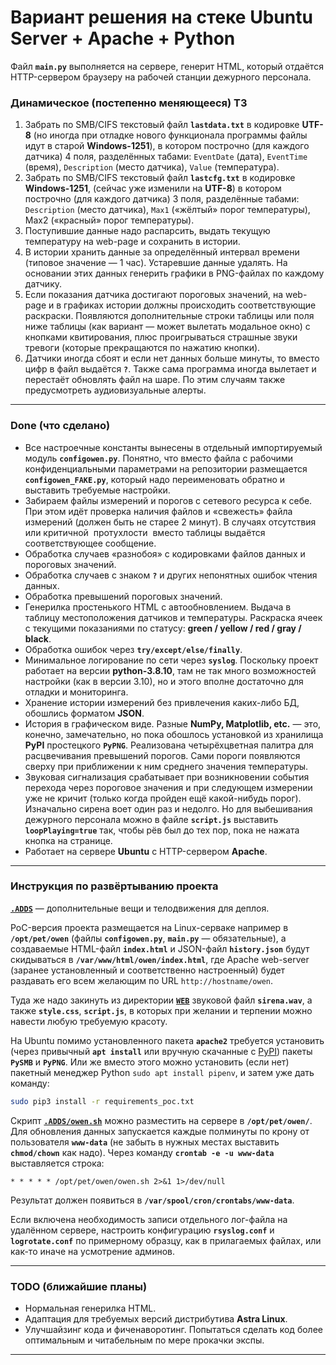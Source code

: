 # Вариант решения на стеке Ubuntu Server + Apache + Python #

Файл **`main.py`** выполняется на сервере, генерит HTML, который отдаётся
HTTP-сервером браузеру на рабочей станции дежурного персонала.

### Динамическое (постепенно меняющееся) ТЗ ###

1. Забрать по SMB/CIFS текстовый файл **`lastdata.txt`** в кодировке **UTF-8**
(но иногда при отладке нового функционала программы файлы идут в старой
**Windows-1251**), в котором построчно (для каждого датчика) 4 поля, разделённых
табами: `EventDate` (дата), `EventTime` (время), `Description` (место датчика),
`Value` (температура).
2. Забрать по SMB/CIFS текстовый файл **`lastcfg.txt`** в кодировке
**Windows-1251**, (сейчас уже изменили на **UTF-8**) в котором построчно (для
каждого датчика) 3 поля, разделённые табами: `Description` (место датчика),
`Max1` (&laquo;жёлтый&raquo; порог температуры), Max2 (&laquo;красный&raquo;
порог температуры).
3. Поступившие данные надо распарсить, выдать текущую температуру на web-page и
сохранить в истории.
4. В истории хранить данные за определённый интервал времени (типовое
значение&nbsp;&mdash; 1 час). Устаревшие данные удалять. На основании этих
данных генерить графики в PNG-файлах по каждому датчику.
5. Если показания датчика достигают пороговых значений, на web-page и в графиках
истории должны происходить соответствующие раскраски. Появляются дополнительные
строки таблицы или поля ниже таблицы (как вариант&nbsp;&mdash; может вылетать
модальное окно) с кнопками квитирования, плюс проигрываться страшные звуки
тревоги (которые прекращаются по нажатию кнопки).
6. Датчики иногда сбоят и если нет данных больше минуты, то вместо цифр в файл
выдаётся **`?`**. Также сама программа иногда вылетает и перестаёт обновлять
файл на шаре. По этим случаям также предусмотреть аудиовизуальные алерты.

----

### Done (что сделано) ###

- Все настроечные константы вынесены в отдельный импортируемый модуль
**`configowen.py`**. Понятно, что вместо файла с рабочими конфиденциальными
параметрами на репозитории размещается **`configowen_FAKE.py`**, который надо
переименовать обратно и выставить требуемые настройки.
- Забираем файлы измерений и порогов с сетевого ресурса к себе. При этом идёт
проверка наличия файлов и &laquo;свежесть&raquo; файла измерений (должен быть не
старее 2 минут). В случаях отсутствия или критичной &nbsp;протухлости&nbsp;
вместо таблицы выдаётся соответствующее сообщение.
- Обработка случаев &laquo;разнобоя&raquo; с кодировками файлов данных и
пороговых значений.
- Обработка случаев с знаком **`?`** и других непонятных ошибок чтения данных.
- Обработка превышений пороговых значений.
- Генерилка простенького HTML c автообновлением. Выдача в таблицу местоположения
датчиков и температуры. Раскраска ячеек с текущими показаниями по статусу:
**green / yellow / red / gray / black**.
- Обработка ошибок через **`try/except/else/finally`**.
- Минимальное логирование по сети через **`syslog`**. Поскольку проект работает
на версии **python-3.8.10**, там не так много возможностей настройки (как в
версии 3.10), но и этого вполне достаточно для отладки и мониторинга.
- Хранение истории измерений без привлечения каких-либо БД, обошлись форматом
**JSON**.
- История в графическом виде. Разные **NumPy, Matplotlib, etc.**&nbsp;&mdash;
это, конечно, замечательно, но пока обошлось установкой из хранилища **PyPI**
простецкого **`PyPNG`**. Реализована четырёхцветная палитра для расцвечивания
превышений порогов. Сами пороги появляются сверху при приближении к ним среднего
значения температуры.
- Звуковая сигнализация срабатывает при возникновении события перехода через
пороговое значения и при следующем измерении уже не кричит (только когда пройден
ещё какой-нибудь порог). Изначально сирена воет один раз и недолго. Но для
выбешивания дежурного персонала можно в файле **`script.js`** выставить
**`loopPlaying=true`** так, чтобы рёв был до тех пор, пока не нажата кнопка на
странице.
- Работает на сервере **Ubuntu** с HTTP-сервером **Apache**.

----

### Инструкция по развёртыванию проекта ###

[**`.ADDS`**](https://github.com/wildfielded/pet-owen/tree/master/PoC/.ADDS)&nbsp;&mdash;
дополнительные вещи и телодвижения для деплоя.

PoC-версия проекта размещается на Linux-серваке например в **`/opt/pet/owen`**
(файлы **`configowen.py`**, **`main.py`**&nbsp;&mdash; обязательные), а
создаваемые HTML-файл **`index.html`** и JSON-файл **`history.json`** будут
скидываться в **`/var/www/html/owen/index.html`**, где Apache web-server
(заранее установленный и соответственно настроенный) будет раздавать его всем
желающим по URL `http://hostname/owen`.

Туда же надо закинуть из директории [**`WEB`**](WEB) звуковой файл
**`sirena.wav`**, а также **`style.css`**, **`script.js`**, в которых при
желании и терпении можно навести любую требуемую красоту.

На Ubuntu помимо установленного пакета **`apache2`** требуется установить
(через привычный **`apt install`** или вручную скачанные с
[PyPI](https://pypi.org)) пакеты **`PySMB`** и **`PyPNG`**. Или же вместо этого
можно установить (если нет) пакетный менеджер Python `sudo apt install pipenv`,
и затем уже дать команду:

```bash
sudo pip3 install -r requirements_poc.txt
```

Скрипт [**`.ADDS/owen.sh`**](.ADDS/owen.sh) можно разместить на сервере в
**`/opt/pet/owen/`**. Для обновления данных запускается каждые полминуты по
крону от пользователя **`www-data`** (не забыть в нужных местах выставить
**`chmod/chown`** как надо). Через команду **`crontab -e -u www-data`**
выставляется строка:

```text
* * * * * /opt/pet/owen/owen.sh 2>&1 1>/dev/null
```

Результат должен появиться в **`/var/spool/cron/crontabs/www-data`**.

Если включена необходимость записи отдельного лог-файла на удалённом сервере,
настроить конфигурацию **`rsyslog.conf`** и **`logrotate.conf`** по примерному
образцу, как в прилагаемых файлах, или как-то иначе на усмотрение админов.

----

### TODO (ближайшие планы) ###

- Нормальная генерилка HTML.
- Адаптация для требуемых версий дистрибутива **Astra Linux**.
- Улучшайзинг кода и фиченаворотинг. Попытаться сделать код более оптимальным и
читабельным по мере прокачки экспы.

----
